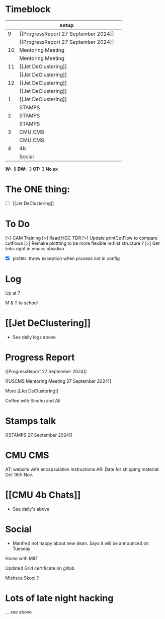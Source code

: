 # Timeblock

|     | setup                                |     |
| --- | ------------------------------------ | --- |
| 9   | [[ProgressReport 27 September 2024]] |     |
|     | [[ProgressReport 27 September 2024]] |     |
| 10  | Mentoring Meeting                    |     |
|     | Mentoring Meeting                    |     |
| 11  | [[Jet DeClustering]]                 |     |
|     | [[Jet DeClustering]]                 |     |
| 12  | [[Jet DeClustering]]                 |     |
|     | [[Jet DeClustering]]                 |     |
| 1   | [[Jet DeClustering]]                 |     |
|     | STAMPS                               |     |
| 2   | STAMPS                               |     |
|     | STAMPS                               |     |
| 3   | CMU CMS                              |     |
|     | CMU CMS                              |     |
| 4   | 4b                                   |     |
|     | Social                               |     |

**W:**. 8 
**DW:**. 3
**OT:** 3
**No ex**

# The ONE thing: 
- [ ] [[Jet DeClustering]]


# To Do
[>] CAM Training
[>] Read HGC TDR
[>] Update printCutFlow to compare cutflows
[>] Remake plottting to be more flexible re:hist structure ? 
[>] Get links right in emacs obsidian
- [x]  plotter: throw exception when process not in config


# Log

Up at 7 

M & T to school

# [[Jet DeClustering]]
- See daily logs above


# Progress Report
[[ProgressReport 27 September 2024]]

[[USCMS Mentoring Meeting 27 September 2024]]

More [[Jet DeClustering]]

Coffee with Sindhu and AE

# Stamps talk
[[STAMPS 27 September 2024]]

# CMU CMS
AT: website with encapsulation instructions
AR: Date for shipping material:  Oct 16th Nov.

# [[CMU 4b Chats]]
- See daily's above

# Social
- Manfred not happy about new dean.  Says it will be announced on Tuesday


Home with M&T

Updated Grid certificate on gitlab

Mishsca Skool  ? 

# Lots of late night hacking
... see above
